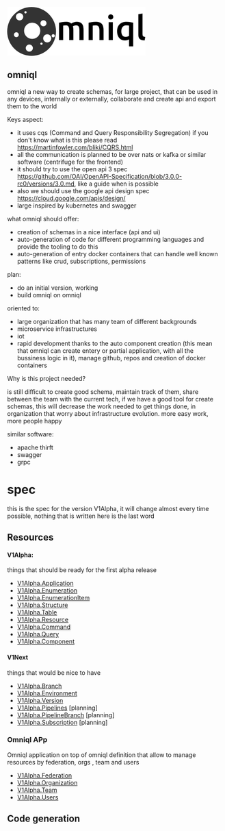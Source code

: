 
<img src="omni.png" />

## omniql


omniql a new way to create schemas, for large project, that can be used in any devices, internally or externally, 
collaborate and create api and export them to the world


Keys aspect:
 - it uses cqs (Command and Query Responsibility Segregation) if you don't know what is this please read https://martinfowler.com/bliki/CQRS.html
 - all the communication is planned to be  over nats or kafka or similar software (centrifuge for the frontend)
 - it should try to use the open api 3 spec https://github.com/OAI/OpenAPI-Specification/blob/3.0.0-rc0/versions/3.0.md, like a guide when is possible
 - also we should use the google api design spec https://cloud.google.com/apis/design/
 - large inspired by kubernetes and swagger 

what omniql should offer:
 - creation of schemas in a nice interface (api and ui)
 - auto-generation of code for different programming languages and provide the tooling to do this
 - auto-generation of entry docker containers that can handle well known patterns like crud, subscriptions, permissions

plan:
 - do an initial version, working
 - build omniql on omniql
 
oriented to:
 - large organization that has many team of different backgrounds
 - microservice infrastructures
 - iot
 - rapid development thanks to the auto component creation (this mean that omniql can create entery or partial application, with all the bussiness logic in it), manage github, repos and creation of docker containers 

Why is this project needed?

is still difficult to create good schema, maintain track of them,  share between the team  with the current tech,
if we have a good tool for create schemas, this will decrease the work needed to get things done, 
in organization that worry about infrastructure evolution. more easy work, more people happy


similar software:

- apache thirft
- swagger
- grpc


# spec 

this is the spec for the version V1Alpha, it will change almost every time possible, nothing that is written here is the last word

## Resources 

#### V1Alpha:

things that should be ready for the first alpha release

 - [V1Alpha.Application](V1Alpha/Application.md)
 - [V1Alpha.Enumeration](V1Alpha/Enumeration.md)
 - [V1Alpha.EnumerationItem](V1Alpha/EnumerationItem.md)
 - [V1Alpha.Structure](V1Alpha/Structure.md)
 - [V1Alpha.Table](V1Alpha/Table.md)
 - [V1Alpha.Resource](V1Alpha/Resource.md)
 - [V1Alpha.Command](V1Alpha/Command.md)
 - [V1Alpha.Query](V1Alpha/Query.md)
 - [V1Alpha.Component](V1Alpha/Component.md)


#### V1Next

things that would be  nice to have 

 - [V1Alpha.Branch](V1Next/branch.md)
 - [V1Alpha.Environment](V1Alpha/Environment.md)
 - [V1Alpha.Version](V1Alpha/Version.md)
 - [V1Alpha.Pipelines](V1Alpha/Pipeline.md) [planning]
 - [V1Alpha.PipelineBranch](V1Alpha/PipelineBranch.md) [planning]
 - [V1Alpha.Subscription](V1Alpha/Subscription.md) [planning]

### Omniql APp
   Omniql application on top of omniql definition that allow to manage resources by federation, orgs , team and users

 - [V1Alpha.Federation](V1Alpha/Federation.md)
 - [V1Alpha.Organization](V1Alpha/Organization.md)
 - [V1Alpha.Team](V1Alpha/Team.md)
 - [V1Alpha.Users](V1Alpha/Users.md)

## Code generation










